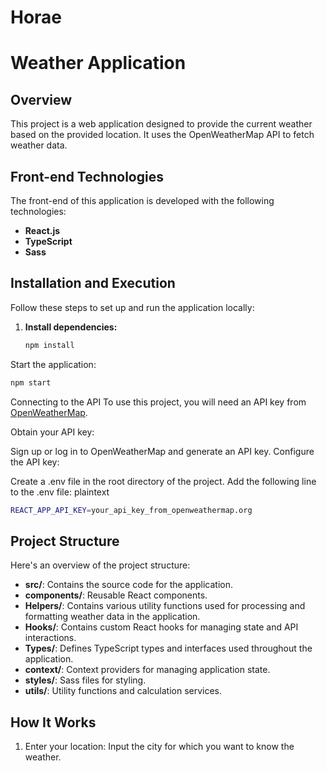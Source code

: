 # Horae

# Weather Application

## Overview

This project is a web application designed to provide the current weather based on the provided location. It uses the OpenWeatherMap API to fetch weather data.

## Front-end Technologies

The front-end of this application is developed with the following technologies:

- **React.js**
- **TypeScript**
- **Sass**

## Installation and Execution

Follow these steps to set up and run the application locally:

1. **Install dependencies:**
   ```bash
   npm install
Start the application:

```bash
npm start
```
Connecting to the API
To use this project, you will need an API key from [OpenWeatherMap](URLhttps://openweathermap.org/).

Obtain your API key:

Sign up or log in to OpenWeatherMap and generate an API key.
Configure the API key:

Create a .env file in the root directory of the project.
Add the following line to the .env file:
plaintext

```bash
REACT_APP_API_KEY=your_api_key_from_openweathermap.org
```
## Project Structure

Here's an overview of the project structure:

  - **src/**: Contains the source code for the application.
  - **components/**: Reusable React components.
  - **Helpers/**: Contains various utility functions used for processing and formatting weather data in the application.
  - **Hooks/**: Contains custom React hooks for managing state and API interactions.
  - **Types/**: Defines TypeScript types and interfaces used throughout the application.
  - **context/**: Context providers for managing application state.
  - **styles/**: Sass files for styling.
  - **utils/**: Utility functions and calculation services.

## How It Works

1. Enter your location: Input the city for which you want to know the weather.
